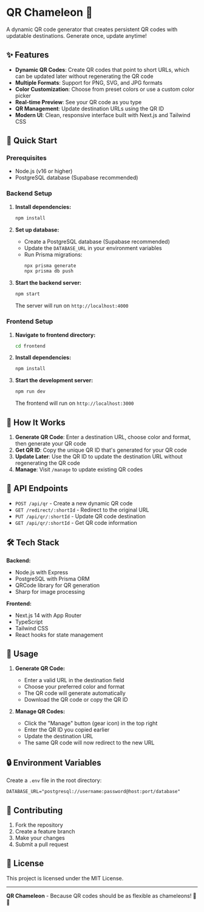 # QR Chameleon 🦎

A dynamic QR code generator that creates persistent QR codes with updatable destinations. Generate once, update anytime!

## ✨ Features

- **Dynamic QR Codes**: Create QR codes that point to short URLs, which can be updated later without regenerating the QR code
- **Multiple Formats**: Support for PNG, SVG, and JPG formats
- **Color Customization**: Choose from preset colors or use a custom color picker
- **Real-time Preview**: See your QR code as you type
- **QR Management**: Update destination URLs using the QR ID
- **Modern UI**: Clean, responsive interface built with Next.js and Tailwind CSS

## 🚀 Quick Start

### Prerequisites

- Node.js (v16 or higher)
- PostgreSQL database (Supabase recommended)

### Backend Setup

1. **Install dependencies:**
   ```bash
   npm install
   ```

2. **Set up database:**
   - Create a PostgreSQL database (Supabase recommended)
   - Update the `DATABASE_URL` in your environment variables
   - Run Prisma migrations:
     ```bash
     npx prisma generate
     npx prisma db push
     ```

3. **Start the backend server:**
   ```bash
   npm start
   ```
   The server will run on `http://localhost:4000`

### Frontend Setup

1. **Navigate to frontend directory:**
   ```bash
   cd frontend
   ```

2. **Install dependencies:**
   ```bash
   npm install
   ```

3. **Start the development server:**
   ```bash
   npm run dev
   ```
   The frontend will run on `http://localhost:3000`

## 📖 How It Works

1. **Generate QR Code**: Enter a destination URL, choose color and format, then generate your QR code
2. **Get QR ID**: Copy the unique QR ID that's generated for your QR code
3. **Update Later**: Use the QR ID to update the destination URL without regenerating the QR code
4. **Manage**: Visit `/manage` to update existing QR codes

## 🔧 API Endpoints

- `POST /api/qr` - Create a new dynamic QR code
- `GET /redirect/:shortId` - Redirect to the original URL
- `PUT /api/qr/:shortId` - Update QR code destination
- `GET /api/qr/:shortId` - Get QR code information

## 🛠️ Tech Stack

**Backend:**
- Node.js with Express
- PostgreSQL with Prisma ORM
- QRCode library for QR generation
- Sharp for image processing

**Frontend:**
- Next.js 14 with App Router
- TypeScript
- Tailwind CSS
- React hooks for state management

## 📱 Usage

1. **Generate QR Code:**
   - Enter a valid URL in the destination field
   - Choose your preferred color and format
   - The QR code will generate automatically
   - Download the QR code or copy the QR ID

2. **Manage QR Codes:**
   - Click the "Manage" button (gear icon) in the top right
   - Enter the QR ID you copied earlier
   - Update the destination URL
   - The same QR code will now redirect to the new URL

## 🔒 Environment Variables

Create a `.env` file in the root directory:

```env
DATABASE_URL="postgresql://username:password@host:port/database"
```

## 🤝 Contributing

1. Fork the repository
2. Create a feature branch
3. Make your changes
4. Submit a pull request

## 📄 License

This project is licensed under the MIT License.

---

**QR Chameleon** - Because QR codes should be as flexible as chameleons! 🦎✨ 